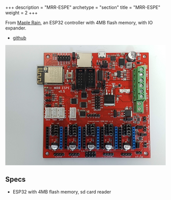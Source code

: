 +++
description = "MRR-ESPE"
archetype = "section"
title = "MRR-ESPE"
weight = 2
+++

From [Maple Rain](http://www.maplerain.com/en), an ESP32 controller with 4MB flash memory, with IO expander.
* [github](https://github.com/maplerainresearch/MRR_ESPE)

![image](mrr_espe.jpg?width=400px)

## Specs
* ESP32 with 4MB flash memory, sd card reader






